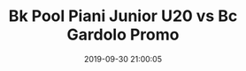 ---
title: Bk Pool Piani Junior U20 vs Bc Gardolo Promo
date: 2019-09-30 21:00:05
squadra-a: Bc Gardolo Promo
punteggio-a: 94
squadra-b: Bk Pool Piani Junior U20
punteggio-b: 60
partite/squadra: coppa-trentino-19-20
luogo: PALAMAZZALI
categoria: coppa trentino
---